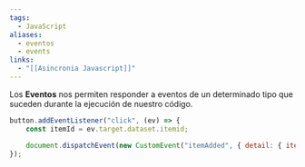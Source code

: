 ```yaml
---
tags:
  - JavaScript
aliases:
  - eventos
  - events
links:
  - "[[Asincronia Javascript]]"
---
```

Los **Eventos** nos permiten responder a eventos de un determinado tipo que suceden durante la ejecución de nuestro código.
```javascript
button.addEventListener("click", (ev) => {
	const itemId = ev.target.dataset.itemid;

	document.dispatchEvent(new CustomEvent("itemAdded", { detail: { item: itemId } }));
});
```